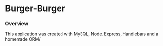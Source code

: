 # Burger-Burger



### Overview

This application was created with MySQL, Node, Express, Handlebars and a homemade ORM/

